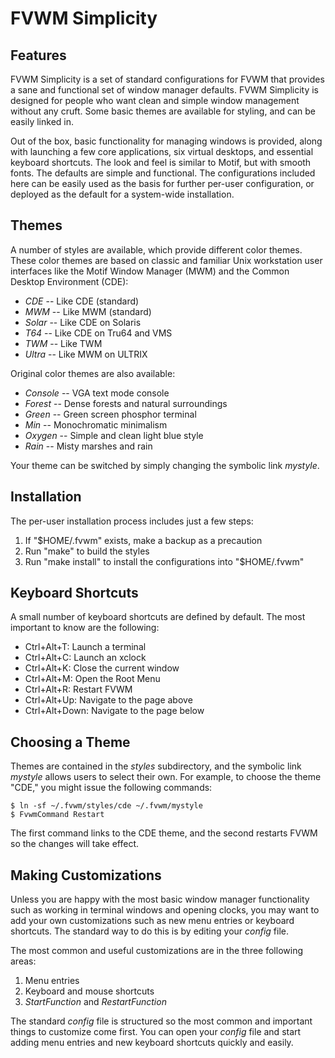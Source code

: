 FVWM Simplicity
===============

## Features

FVWM Simplicity is a set of standard configurations for FVWM that provides a
sane and functional set of window manager defaults. FVWM Simplicity is designed
for people who want clean and simple window management without any cruft. Some
basic themes are available for styling, and can be easily linked in.

Out of the box, basic functionality for managing windows is provided, along
with launching a few core applications, six virtual desktops, and essential
keyboard shortcuts. The look and feel is similar to Motif, but with smooth
fonts. The defaults are simple and functional. The configurations included here
can be easily used as the basis for further per-user configuration, or deployed
as the default for a system-wide installation.

## Themes

A number of styles are available, which provide different color themes. These
color themes are based on classic and familiar Unix workstation user interfaces
like the Motif Window Manager (MWM) and the Common Desktop Environment (CDE):

* _CDE_ -- Like CDE (standard)
* _MWM_ -- Like MWM (standard)
* _Solar_ -- Like CDE on Solaris
* _T64_ -- Like CDE on Tru64 and VMS
* _TWM_ -- Like TWM
* _Ultra_ -- Like MWM on ULTRIX

Original color themes are also available:

* _Console_ -- VGA text mode console
* _Forest_ -- Dense forests and natural surroundings
* _Green_ -- Green screen phosphor terminal
* _Min_ -- Monochromatic minimalism
* _Oxygen_ -- Simple and clean light blue style
* _Rain_ -- Misty marshes and rain

Your theme can be switched by simply changing the symbolic link _mystyle_.

## Installation

The per-user installation process includes just a few steps:

1. If "$HOME/.fvwm" exists, make a backup as a precaution
2. Run "make" to build the styles
3. Run "make install" to install the configurations into "$HOME/.fvwm"

## Keyboard Shortcuts

A small number of keyboard shortcuts are defined by default. The most important
to know are the following:

* Ctrl+Alt+T: Launch a terminal
* Ctrl+Alt+C: Launch an xclock
* Ctrl+Alt+K: Close the current window
* Ctrl+Alt+M: Open the Root Menu
* Ctrl+Alt+R: Restart FVWM
* Ctrl+Alt+Up: Navigate to the page above
* Ctrl+Alt+Down: Navigate to the page below

## Choosing a Theme     

Themes are contained in the _styles_ subdirectory, and the symbolic link
_mystyle_ allows users to select their own. For example, to choose the theme
"CDE," you might issue the following commands:

    $ ln -sf ~/.fvwm/styles/cde ~/.fvwm/mystyle
    $ FvwmCommand Restart

The first command links to the CDE theme, and the second restarts FVWM so the
changes will take effect.

## Making Customizations

Unless you are happy with the most basic window manager functionality such as
working in terminal windows and opening clocks, you may want to add your own
customizations such as new menu entries or keyboard shortcuts. The standard way
to do this is by editing your _config_ file.

The most common and useful customizations are in the three following areas:

1. Menu entries
2. Keyboard and mouse shortcuts
3. _StartFunction_ and _RestartFunction_

The standard _config_ file is structured so the most common and important
things to customize come first. You can open your _config_ file and start
adding menu entries and new keyboard shortcuts quickly and easily.
